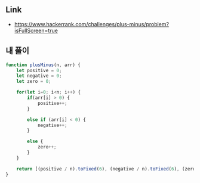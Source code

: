 ## Link       

- https://www.hackerrank.com/challenges/plus-minus/problem?isFullScreen=true


## 내 풀이

```js
function plusMinus(n, arr) {
    let positive = 0;
    let negative = 0;
    let zero = 0;

    for(let i=0; i<n; i++) {
        if(arr[i] > 0) {
            positive++;
        }

        else if (arr[i] < 0) {
            negative++;
        }

        else {
            zero++;
        }
    }

    return [(positive / n).toFixed(6), (negative / n).toFixed(6), (zero / n).toFixed(6)]
}
```
